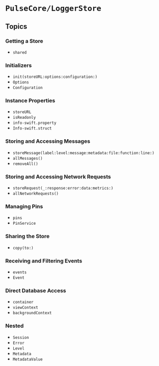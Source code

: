 # ``PulseCore/LoggerStore``

## Topics

### Getting a Store

- ``shared``

### Initializers

- ``init(storeURL:options:configuration:)``
- ``Options``
- ``Configuration``

### Instance Properties

- ``storeURL``
- ``isReadonly``
- ``info-swift.property``
- ``Info-swift.struct``

### Storing and Accessing Messages

- ``storeMessage(label:level:message:metadata:file:function:line:)``
- ``allMessages()``
- ``removeAll()``

### Storing and Accessing Network Requests

- ``storeRequest(_:response:error:data:metrics:)``
- ``allNetworkRequests()``

### Managing Pins

- ``pins``
- ``PinService``

### Sharing the Store

- ``copy(to:)``

### Receiving and Filtering Events

- ``events``
- ``Event``

### Direct Database Access

- ``container``
- ``viewContext``
- ``backgroundContext``

### Nested

- ``Session``
- ``Error``
- ``Level``
- ``Metadata``
- ``MetadataValue``
